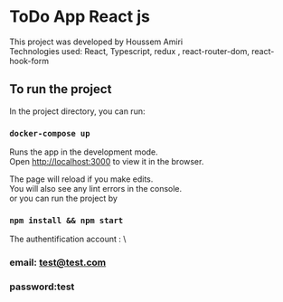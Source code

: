 # ToDo App React js

This project was developed by Houssem Amiri\
Technologies used: React, Typescript, redux , react-router-dom, react-hook-form

## To run the project

In the project directory, you can run:

### `docker-compose up`

Runs the app in the development mode.\
Open [http://localhost:3000](http://localhost:3000) to view it in the browser.

The page will reload if you make edits.\
You will also see any lint errors in the console.\
or you can run the project by

### `npm install && npm start`

The authentification account : \

### email: test@test.com

### password:test
